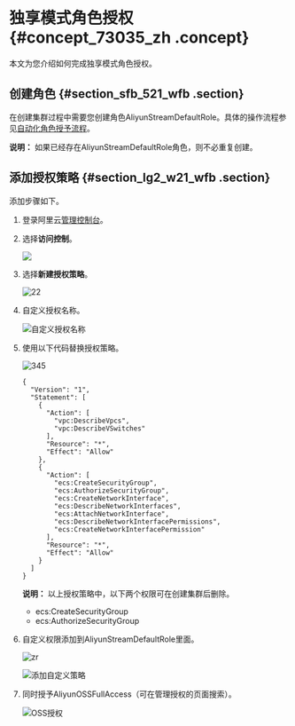 # 独享模式角色授权 {#concept_73035_zh .concept}

本文为您介绍如何完成独享模式角色授权。

## 创建角色 {#section_sfb_521_wfb .section}

在创建集群过程中需要您创建角色AliyunStreamDefaultRole。具体的操作流程参见[自动化角色授予流程](cn.zh-CN/准备工作/共享模式角色授权.md#JoJo_Flink_Sec01)。

**说明：** 如果已经存在AliyunStreamDefaultRole角色，则不必重复创建。

## 添加授权策略 {#section_lg2_w21_wfb .section}

添加步骤如下。

1.  登录阿里云[管理控制台](https://home.console.aliyun.com)。
2.  选择**访问控制**。

    ![](http://static-aliyun-doc.oss-cn-hangzhou.aliyuncs.com/assets/img/65125/155350603233843_zh-CN.png)

3.  选择**新建授权策略**。

    ![22](http://static-aliyun-doc.oss-cn-hangzhou.aliyuncs.com/assets/img/65125/155350603233844_zh-CN.png)

4.  自定义授权名称。

    ![自定义授权名称](http://static-aliyun-doc.oss-cn-hangzhou.aliyuncs.com/assets/img/65125/155350603233845_zh-CN.png)

5.  使用以下代码替换授权策略。

    ![345](http://static-aliyun-doc.oss-cn-hangzhou.aliyuncs.com/assets/img/65125/155350603233846_zh-CN.png)

    ```language-html
    {
      "Version": "1",
      "Statement": [
        {
          "Action": [
            "vpc:DescribeVpcs",
            "vpc:DescribeVSwitches"
          ],
          "Resource": "*",
          "Effect": "Allow"
        },
        {
          "Action": [
            "ecs:CreateSecurityGroup",
            "ecs:AuthorizeSecurityGroup",
            "ecs:CreateNetworkInterface",
            "ecs:DescribeNetworkInterfaces",
            "ecs:AttachNetworkInterface",
            "ecs:DescribeNetworkInterfacePermissions",
            "ecs:CreateNetworkInterfacePermission"
          ],
          "Resource": "*",
          "Effect": "Allow"
        }
      ]
    }
    
    ```

    **说明：** 以上授权策略中，以下两个权限可在创建集群后删除。

    -   ecs:CreateSecurityGroup
    -   ecs:AuthorizeSecurityGroup
6.  自定义权限添加到AliyunStreamDefaultRole里面。

    ![zr](http://static-aliyun-doc.oss-cn-hangzhou.aliyuncs.com/assets/img/65125/155350603233847_zh-CN.png)

    ![添加自定义策略](http://static-aliyun-doc.oss-cn-hangzhou.aliyuncs.com/assets/img/65125/155350603233848_zh-CN.png)

7.  同时授予AliyunOSSFullAccess（可在管理授权的页面搜索）。

    ![OSS授权](http://static-aliyun-doc.oss-cn-hangzhou.aliyuncs.com/assets/img/65125/155350603233849_zh-CN.png)


